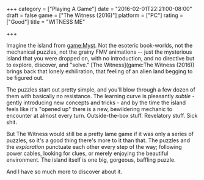 +++
category = ["Playing A Game"]
date = "2016-02-01T22:21:00-08:00"
draft = false
game = ["The Witness (2016)"]
platform = ["PC"]
rating = ["Good"]
title = "WITNESS ME"

+++

Imagine the island from <game:Myst>.  Not the esoteric book-worlds, not the mechanical puzzles, not the grainy FMV animations -- just the mysterious island that you were dropped on, with no introduction, and no directive but to explore, discover, and "solve."  [The Witness](game:The Witness (2016)) brings back that lonely exhiliration, that feeling of an alien land begging to be figured out.

The puzzles start out pretty simple, and you'll blow through a few dozen of them with basically no resistance.  The learning curve is pleasantly <i>subtle</i> - gently introducing new concepts and tricks - and by the time the island feels like it's "opened up" there is a new, bewildering mechanic to encounter at almost every turn.  Outside-the-box stuff.  Revelatory stuff.  Sick shit.

But The Witness would still be a pretty lame game if it was only a series of puzzles, so it's a good thing there's more to it than that.  The puzzles and the <i>exploration</i> punctuate each other every step of the way; following power cables, looking for clues, or merely enjoying the beautiful environment.  The island itself is one big, gorgeous, baffling puzzle.

And I have so much more to discover about it.

